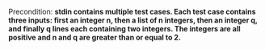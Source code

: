 Precondition: **stdin contains multiple test cases. Each test case contains three inputs: first an integer n, then a list of n integers, then an integer q, and finally q lines each containing two integers. The integers are all positive and n and q are greater than or equal to 2.**